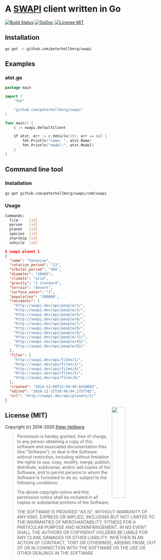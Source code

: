 A [SWAPI](http://swapi.dev) client written in Go
================================================

[![Build Status](https://travis-ci.org/peterhellberg/swapi.svg?branch=master)](https://travis-ci.org/peterhellberg/swapi)
[![GoDoc](https://img.shields.io/badge/godoc-reference-blue.svg?style=flat)](https://godoc.org/github.com/peterhellberg/swapi)
[![License MIT](https://img.shields.io/badge/license-MIT-lightgrey.svg?style=flat)](https://github.com/peterhellberg/swapi#license-mit)

## Installation

```bash
go get -u github.com/peterhellberg/swapi
```

## Examples

### atst.go

```go
package main

import (
	"fmt"

	"github.com/peterhellberg/swapi"
)

func main() {
	c := swapi.DefaultClient

	if atst, err := c.Vehicle(19); err == nil {
		fmt.Println("name: ", atst.Name)
		fmt.Println("model:", atst.Model)
	}
}
```

## Command line tool

### Installation

```bash
go get github.com/peterhellberg/swapi/cmd/swapi
```

### Usage

```bash
Commands:
  film     [id]
  person   [id]
  planet   [id]
  species  [id]
  starship [id]
  vehicle  [id]
```

```json
$ swapi planet 1
{
  "name": "Tatooine",
  "rotation_period": "23",
  "orbital_period": "304",
  "diameter": "10465",
  "climate": "arid",
  "gravity": "1 standard",
  "terrain": "desert",
  "surface_water": "1",
  "population": "200000",
  "residents": [
    "http://swapi.dev/api/people/1/",
    "http://swapi.dev/api/people/2/",
    "http://swapi.dev/api/people/4/",
    "http://swapi.dev/api/people/6/",
    "http://swapi.dev/api/people/7/",
    "http://swapi.dev/api/people/8/",
    "http://swapi.dev/api/people/9/",
    "http://swapi.dev/api/people/11/",
    "http://swapi.dev/api/people/43/",
    "http://swapi.dev/api/people/62/"
  ],
  "films": [
    "http://swapi.dev/api/films/1/",
    "http://swapi.dev/api/films/3/",
    "http://swapi.dev/api/films/4/",
    "http://swapi.dev/api/films/5/",
    "http://swapi.dev/api/films/6/"
  ],
  "created": "2014-12-09T13:50:49.641000Z",
  "edited": "2014-12-21T20:48:04.175778Z",
  "url": "http://swapi.dev/api/planets/1/"
}
```

<img src="https://data.gopher.se/gopher/viking-gopher.svg" align="right" width="30%" height="300">

## License (MIT)

Copyright (c) 2014-2020 [Peter Hellberg](https://c7.se)

> Permission is hereby granted, free of charge, to any person obtaining
> a copy of this software and associated documentation files (the "Software"),
> to deal in the Software without restriction, including without limitation
> the rights to use, copy, modify, merge, publish, distribute, sublicense,
> and/or sell copies of the Software, and to permit persons to whom the
> Software is furnished to do so, subject to the following conditions:
>
> The above copyright notice and this permission notice shall be included
> in all copies or substantial portions of the Software.
>
> THE SOFTWARE IS PROVIDED "AS IS", WITHOUT WARRANTY OF ANY KIND,
> EXPRESS OR IMPLIED, INCLUDING BUT NOT LIMITED TO THE WARRANTIES
> OF MERCHANTABILITY, FITNESS FOR A PARTICULAR PURPOSE AND NONINFRINGEMENT.
> IN NO EVENT SHALL THE AUTHORS OR COPYRIGHT HOLDERS BE LIABLE FOR ANY CLAIM,
> DAMAGES OR OTHER LIABILITY, WHETHER IN AN ACTION OF CONTRACT,
> TORT OR OTHERWISE, ARISING FROM, OUT OF OR IN CONNECTION WITH THE SOFTWARE
> OR THE USE OR OTHER DEALINGS IN THE SOFTWARE.
